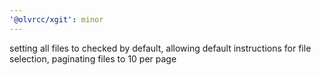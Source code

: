 ```yaml
---
'@olvrcc/xgit': minor
---
```


setting all files to checked by default, allowing default instructions for file selection, paginating files to 10 per page
